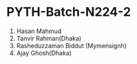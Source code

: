# PYTH-Batch-N224-2

1. Hasan Mahmud
2. Tanvir Rahman(Dhaka)
3. Rasheduzzaman Biddut (Mymensignh)
4. Ajay Ghosh(Dhaka)
